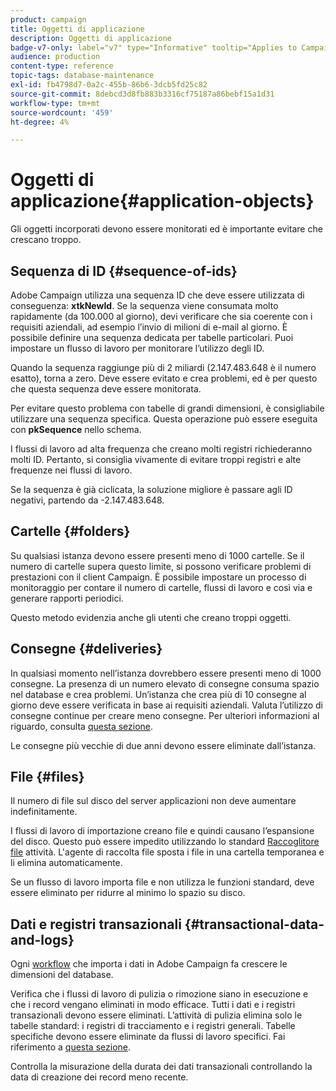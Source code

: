 ```yaml
---
product: campaign
title: Oggetti di applicazione
description: Oggetti di applicazione
badge-v7-only: label="v7" type="Informative" tooltip="Applies to Campaign Classic v7 only"
audience: production
content-type: reference
topic-tags: database-maintenance
exl-id: fb4798d7-0a2c-455b-86b6-3dcb5fd25c82
source-git-commit: 8debcd3d8fb883b3316cf75187a86bebf15a1d31
workflow-type: tm+mt
source-wordcount: '459'
ht-degree: 4%

---
```


# Oggetti di applicazione{#application-objects}



Gli oggetti incorporati devono essere monitorati ed è importante evitare che crescano troppo.

## Sequenza di ID {#sequence-of-ids}

Adobe Campaign utilizza una sequenza ID che deve essere utilizzata di conseguenza: **xtkNewId**. Se la sequenza viene consumata molto rapidamente (da 100.000 al giorno), devi verificare che sia coerente con i requisiti aziendali, ad esempio l’invio di milioni di e-mail al giorno. È possibile definire una sequenza dedicata per tabelle particolari. Puoi impostare un flusso di lavoro per monitorare l’utilizzo degli ID.

Quando la sequenza raggiunge più di 2 miliardi (2.147.483.648 è il numero esatto), torna a zero. Deve essere evitato e crea problemi, ed è per questo che questa sequenza deve essere monitorata.

Per evitare questo problema con tabelle di grandi dimensioni, è consigliabile utilizzare una sequenza specifica. Questa operazione può essere eseguita con **pkSequence** nello schema.

I flussi di lavoro ad alta frequenza che creano molti registri richiederanno molti ID. Pertanto, si consiglia vivamente di evitare troppi registri e alte frequenze nei flussi di lavoro.

Se la sequenza è già ciclicata, la soluzione migliore è passare agli ID negativi, partendo da -2.147.483.648.

## Cartelle {#folders}

Su qualsiasi istanza devono essere presenti meno di 1000 cartelle. Se il numero di cartelle supera questo limite, si possono verificare problemi di prestazioni con il client Campaign. È possibile impostare un processo di monitoraggio per contare il numero di cartelle, flussi di lavoro e così via e generare rapporti periodici.

Questo metodo evidenzia anche gli utenti che creano troppi oggetti.

## Consegne {#deliveries}

In qualsiasi momento nell’istanza dovrebbero essere presenti meno di 1000 consegne. La presenza di un numero elevato di consegne consuma spazio nel database e crea problemi. Un’istanza che crea più di 10 consegne al giorno deve essere verificata in base ai requisiti aziendali. Valuta l’utilizzo di consegne continue per creare meno consegne. Per ulteriori informazioni al riguardo, consulta [questa sezione](../../workflow/using/continuous-delivery.md).

Le consegne più vecchie di due anni devono essere eliminate dall’istanza.

## File {#files}

Il numero di file sul disco del server applicazioni non deve aumentare indefinitamente.

I flussi di lavoro di importazione creano file e quindi causano l’espansione del disco. Questo può essere impedito utilizzando lo standard [Raccoglitore file](../../workflow/using/file-collector.md) attività. L&#39;agente di raccolta file sposta i file in una cartella temporanea e li elimina automaticamente.

Se un flusso di lavoro importa file e non utilizza le funzioni standard, deve essere eliminato per ridurre al minimo lo spazio su disco.

## Dati e registri transazionali {#transactional-data-and-logs}

Ogni [workflow](../../workflow/using/data-life-cycle.md#work-table) che importa i dati in Adobe Campaign fa crescere le dimensioni del database.

Verifica che i flussi di lavoro di pulizia o rimozione siano in esecuzione e che i record vengano eliminati in modo efficace. Tutti i dati e i registri transazionali devono essere eliminati. L’attività di pulizia elimina solo le tabelle standard: i registri di tracciamento e i registri generali. Tabelle specifiche devono essere eliminate da flussi di lavoro specifici. Fai riferimento a [questa sezione](../../workflow/using/monitoring-workflow-execution.md#purging-the-logs).

Controlla la misurazione della durata dei dati transazionali controllando la data di creazione dei record meno recente.
